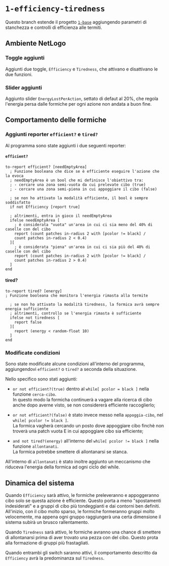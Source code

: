 # `1-efficiency-tiredness`

Questo branch estende il progetto [`1-base`](https://github.com/Steffo99/turtle007/tree/1-base) aggiungendo parametri di stanchezza e controlli di efficienza alle termiti.

## Ambiente NetLogo

### Toggle aggiunti

Aggiunti due toggle, `Efficiency` e `Tiredness`, che attivano e disattivano le due funzioni.

### Slider aggiunti

Aggiunto slider `EnergyLostPerAction`, settato di defaut al 20%, che regola l'energia persa dalle formiche per ogni azione non andata a buon fine.

## Comportamento delle formiche

### Aggiunti reporter `efficient?` e `tired?`

Al programma sono state aggiunti i due seguenti reporter:

#### `efficient?`

```
to-report efficient? [needEmptyArea]
  ; Funzione booleana che dice se è efficiente eseguire l'azione che la evoca
  ; needEmptyArea è un bool che mi definisce l'obiettivo tra:
  ; - cercare una zona semi-vuota da cui prelevate cibo (true)
  ; - cercare una zona semi-piena in cui appoggiare il cibo (false)

  ; se non ho attivato la modalità efficiente, il bool è sempre soddisfatto
  if not Efficiency [report true]

  ; altrimenti, entra in gioco il needEmptyArea
  ifelse needEmptyArea [ 
    ; è considerata "vuota" un'area in cui ci sia meno del 40% di caselle con del cibo
    report (count patches in-radius 2 with [pcolor != black] /
    count patches in-radius 2 < 0.4)
  ][ 
    ; è considerata "piena" un'area in cui ci sia più del 40% di caselle con del cibo
    report (count patches in-radius 2 with [pcolor != black] /
    count patches in-radius 2 > 0.4)
  ]
end
```

#### tired?

```
to-report tired? [energy]
; Funzione booleana che monitora l'energia rimasta alla termite

  ; se non ho attivato la modalità tiredness, la formica avrà sempre energia sufficiente
  ; altrimenti, controllo se l'energia rimasta è sufficiente
  ifelse not tiredness [
    report false
  ][
    report (energy < random-float 10)
  ]
end
```

### Modificate condizioni

Sono state modificate alcune condizioni all'interno del programma, aggiungendovi `efficient?` o `tired?` a seconda della situazione.

Nello specifico sono stati aggiunti:

- `or not efficient?(true)` dentro al `while[ pcolor = black ]` nella funzione `cerca-cibo`.  
  In questo modo la formicha continuerà a vagare alla ricerca di cibo anche dopo averne visto, se non considererà efficiente raccoglierlo;

- `or not efficient?(false)` è stato invece messo nella `appoggia-cibo`, nel `while[ pcolor != black ]`.  
  La formica vagherà cercando un posto dove appoggiare cibo finchè non troverà una patch vuota E in cui appoggiare cibo sia efficiente;

- `and not tired?(energy)` all'interno del `while[ pcolor != black ]` nella funzione `allontanati`.  
  La formica potrebbe smettere di allontanarsi se stanca.

All'interno di `allontanati` è stato inoltre aggiunto un meccanismo che riduceva l'energia della formica ad ogni ciclo del while.

## Dinamica del sistema

Quando `Efficiency` sarà attivo, le formiche preleveranno e appoggeranno cibo solo se questa azione è efficiente. Questo porta a meno "spostamenti indesiderati" e a gruppi di cibo più tondeggianti e dai contorni ben definiti. All'inizio, con il cibo molto sparso, le formiche formeranno gruppi molto velocemente, ma appena ogni gruppo raggiungerà una certa dimensione il sistema subirà un brusco rallentamento.

Quando `Tiredness` sarà attivo, le formiche avranno una chance di smettere di allontanarsi prima di aver trovato una pezza con del cibo. Questo prota alla formazione di gruppi più frastagliati.

Quando entrambi gli switch saranno attivi, il comportamento descritto da `Efficiency` avrà la predominanza sul `Tiredness`.
